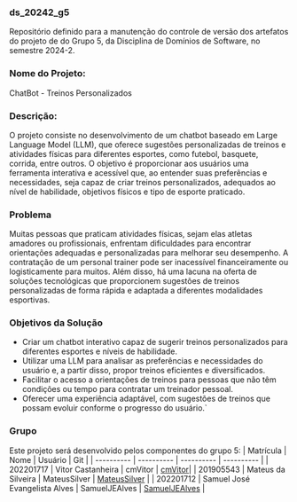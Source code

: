 
### ds_20242_g5

Repositório definido para a manutenção do controle de versão dos artefatos do projeto de do Grupo 5, da Disciplina de Domínios de Software, no semestre 2024-2.

  

### Nome do Projeto:

ChatBot - Treinos Personalizados

  

### Descrição:

  O projeto consiste no desenvolvimento de um chatbot baseado em Large Language Model (LLM), que oferece sugestões personalizadas de treinos e atividades físicas para diferentes esportes, como futebol, basquete, corrida, entre outros. O objetivo é proporcionar aos usuários uma ferramenta interativa e acessível que, ao entender suas preferências e necessidades, seja capaz de criar treinos personalizados, adequados ao nível de habilidade, objetivos físicos e tipo de esporte praticado.

  

### Problema

  Muitas pessoas que praticam atividades físicas, sejam elas atletas amadores ou profissionais, enfrentam dificuldades para encontrar orientações adequadas e personalizadas para melhorar seu desempenho. A contratação de um personal trainer pode ser inacessível financeiramente ou logisticamente para muitos. Além disso, há uma lacuna na oferta de soluções tecnológicas que proporcionem sugestões de treinos personalizadas de forma rápida e adaptada a diferentes modalidades esportivas.

  

### Objetivos da Solução

- Criar um chatbot interativo capaz de sugerir treinos personalizados para diferentes esportes e níveis de habilidade.
- Utilizar uma LLM para analisar as preferências e necessidades do usuário e, a partir disso, propor treinos eficientes e diversificados.
- Facilitar o acesso a orientações de treinos para pessoas que não têm condições ou tempo para contratar um treinador pessoal.
- Oferecer uma experiência adaptável, com sugestões de treinos que possam evoluir conforme o progresso do usuário.`

  

### Grupo

Este projeto será desenvolvido pelos componentes do grupo 5:
| Matrícula | Nome | Usuário | Git |
| ---------- | ---------- | ---------- | ---------- |
| 202201717 | Vitor Castanheira | cmVitor | [cmVitor](https://github.com/cmVitor)|
| 201905543 | Mateus da Silveira | MateusSilver | [MateusSilver](https://github.com/MateusSilver) |
| 202201712 | Samuel José Evangelista Alves | SamuelJEAlves | [SamuelJEAlves](https://github.com/SamuelJEAlves) |


